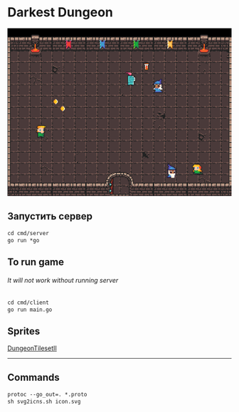 # Darkest Dungeon


![Screenshot](./screenshot.png 'Скриншотес')

## Запустить сервер

```
cd cmd/server
go run *go
```

## To run game

###### It will not work without running server

```
cd cmd/client
go run main.go
```

## Sprites

[DungeonTilesetII](https://0x72.itch.io/dungeontileset-ii)

---

## Commands

```
protoc --go_out=. *.proto
sh svg2icns.sh icon.svg
```
